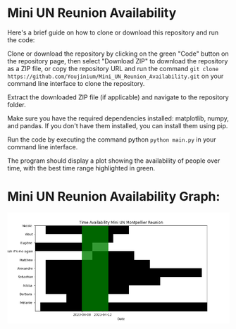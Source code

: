 # Mini UN Reunion Availability

Here's a brief guide on how to clone or download this repository and run the code:

Clone or download the repository by clicking on the green "Code" button on the repository page, then select "Download ZIP" to download the repository as a ZIP file, or copy the repository URL and run the command `git clone https://github.com/Youjinium/Mini_UN_Reunion_Availability.git` on your command line interface to clone the repository.

Extract the downloaded ZIP file (if applicable) and navigate to the repository folder.

Make sure you have the required dependencies installed: matplotlib, numpy, and pandas. If you don't have them installed, you can install them using pip.

Run the code by executing the command python `python main.py` in your command line interface.

The program should display a plot showing the availability of people over time, with the best time range highlighted in green.

# Mini UN Reunion Availability Graph:
![Availability Graph](availabilities.png)